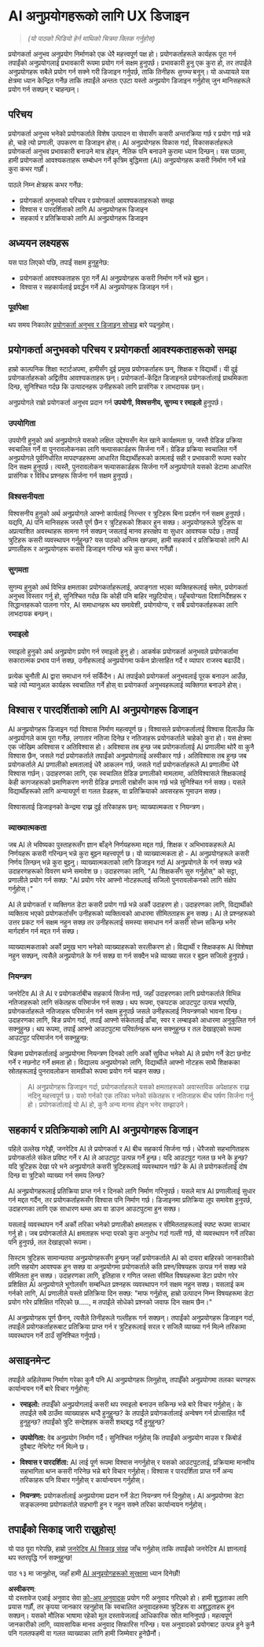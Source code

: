 <!--
CO_OP_TRANSLATOR_METADATA:
{
  "original_hash": "ec385b41ee50579025d50cc03bfb3a25",
  "translation_date": "2025-05-19T21:50:40+00:00",
  "source_file": "12-designing-ux-for-ai-applications/README.md",
  "language_code": "ne"
}
-->
# AI अनुप्रयोगहरूको लागि UX डिजाइन

> _(यो पाठको भिडियो हेर्न माथिको चित्रमा क्लिक गर्नुहोस्)_

प्रयोगकर्ता अनुभव अनुप्रयोग निर्माणको एक धेरै महत्त्वपूर्ण पक्ष हो। प्रयोगकर्ताहरूले कार्यहरू पूरा गर्न तपाईंको अनुप्रयोगलाई प्रभावकारी रूपमा प्रयोग गर्न सक्षम हुनुपर्छ। प्रभावकारी हुनु एक कुरा हो, तर तपाईंले अनुप्रयोगहरू सबैले प्रयोग गर्न सक्ने गरी डिजाइन गर्नुपर्छ, ताकि तिनीहरू _सुगम्य_ बनून्। यो अध्यायले यस क्षेत्रमा ध्यान केन्द्रित गर्नेछ ताकि तपाईंले अन्ततः एउटा यस्तो अनुप्रयोग डिजाइन गर्नुहोस् जुन मानिसहरूले प्रयोग गर्न सक्छन् र चाहन्छन्।

## परिचय

प्रयोगकर्ता अनुभव भनेको प्रयोगकर्ताले विशेष उत्पादन वा सेवासँग कसरी अन्तरक्रिया गर्छ र प्रयोग गर्छ भन्ने हो, चाहे त्यो प्रणाली, उपकरण वा डिजाइन होस्। AI अनुप्रयोगहरू विकास गर्दा, विकासकर्ताहरूले प्रयोगकर्ता अनुभव प्रभावकारी बनाउने मात्र होइन, नैतिक पनि बनाउने कुरामा ध्यान दिन्छन्। यस पाठमा, हामी प्रयोगकर्ता आवश्यकताहरू सम्बोधन गर्ने कृत्रिम बुद्धिमत्ता (AI) अनुप्रयोगहरू कसरी निर्माण गर्ने भन्ने कुरा कभर गर्छौं।

पाठले निम्न क्षेत्रहरू कभर गर्नेछ:

- प्रयोगकर्ता अनुभवको परिचय र प्रयोगकर्ता आवश्यकताहरूको समझ
- विश्वास र पारदर्शिताको लागि AI अनुप्रयोगहरू डिजाइन
- सहकार्य र प्रतिक्रियाको लागि AI अनुप्रयोगहरू डिजाइन

## अध्ययन लक्ष्यहरू

यस पाठ लिएको पछि, तपाईं सक्षम हुनुहुनेछ:

- प्रयोगकर्ता आवश्यकताहरू पूरा गर्ने AI अनुप्रयोगहरू कसरी निर्माण गर्ने भन्ने बुझ्न।
- विश्वास र सहकार्यलाई प्रवर्द्धन गर्ने AI अनुप्रयोगहरू डिजाइन गर्न।

### पूर्वापेक्षा

थप समय निकालेर [प्रयोगकर्ता अनुभव र डिजाइन सोचाइ](https://learn.microsoft.com/training/modules/ux-design?WT.mc_id=academic-105485-koreyst) बारे पढ्नुहोस्।

## प्रयोगकर्ता अनुभवको परिचय र प्रयोगकर्ता आवश्यकताहरूको समझ

हाम्रो काल्पनिक शिक्षा स्टार्टअपमा, हामीसँग दुई प्रमुख प्रयोगकर्ताहरू छन्, शिक्षक र विद्यार्थी। यी दुई प्रयोगकर्ताहरूको अद्वितीय आवश्यकताहरू छन्। प्रयोगकर्ता-केंद्रित डिजाइनले प्रयोगकर्तालाई प्राथमिकता दिन्छ, सुनिश्चित गर्दछ कि उत्पादनहरू उनीहरूको लागि प्रासंगिक र लाभदायक छन्।

अनुप्रयोगले राम्रो प्रयोगकर्ता अनुभव प्रदान गर्न **उपयोगी, विश्वसनीय, सुगम्य र रमाइलो** हुनुपर्छ।

### उपयोगिता

उपयोगी हुनुको अर्थ अनुप्रयोगले यसको लक्षित उद्देश्यसँग मेल खाने कार्यक्षमता छ, जस्तै ग्रेडिङ प्रक्रिया स्वचालित गर्ने वा पुनरावलोकनका लागि फ्ल्यासकार्डहरू सिर्जना गर्ने। ग्रेडिङ प्रक्रिया स्वचालित गर्ने अनुप्रयोगले पूर्वनिर्धारित मापदण्डहरूमा आधारित विद्यार्थीहरूको कामलाई सही र प्रभावकारी रूपमा स्कोर दिन सक्षम हुनुपर्छ। त्यस्तै, पुनरावलोकन फ्ल्यासकार्डहरू सिर्जना गर्ने अनुप्रयोगले यसको डेटामा आधारित प्रासंगिक र विविध प्रश्नहरू सिर्जना गर्न सक्षम हुनुपर्छ।

### विश्वसनीयता

विश्वसनीय हुनुको अर्थ अनुप्रयोगले आफ्नो कार्यलाई निरन्तर र त्रुटिहरू बिना प्रदर्शन गर्न सक्षम हुनुपर्छ। यद्यपि, AI पनि मानिसहरू जस्तै पूर्ण छैन र त्रुटिहरूको शिकार हुन सक्छ। अनुप्रयोगहरूले त्रुटिहरू वा अप्रत्याशित अवस्थाहरू सामना गर्न सक्छन् जसलाई मानव हस्तक्षेप वा सुधार आवश्यक पर्दछ। तपाईं त्रुटिहरू कसरी व्यवस्थापन गर्नुहुन्छ? यस पाठको अन्तिम खण्डमा, हामी सहकार्य र प्रतिक्रियाको लागि AI प्रणालीहरू र अनुप्रयोगहरू कसरी डिजाइन गरिन्छ भन्ने कुरा कभर गर्नेछौं।

### सुगमता

सुगम्य हुनुको अर्थ विभिन्न क्षमताका प्रयोगकर्ताहरूलाई, अपाङ्गता भएका व्यक्तिहरूलाई समेत, प्रयोगकर्ता अनुभव विस्तार गर्नु हो, सुनिश्चित गर्दछ कि कोही पनि बाहिर नछुटियोस्। पहुँचयोग्यता दिशानिर्देशहरू र सिद्धान्तहरूको पालना गरेर, AI समाधानहरू थप समावेशी, प्रयोगयोग्य, र सबै प्रयोगकर्ताहरूका लागि लाभदायक बन्छन्।

### रमाइलो

रमाइलो हुनुको अर्थ अनुप्रयोग प्रयोग गर्न रमाइलो हुनु हो। आकर्षक प्रयोगकर्ता अनुभवले प्रयोगकर्तामा सकारात्मक प्रभाव पार्न सक्छ, उनीहरूलाई अनुप्रयोगमा फर्कन प्रोत्साहित गर्दै र व्यापार राजस्व बढाउँदै।

प्रत्येक चुनौती AI द्वारा समाधान गर्न सकिँदैन। AI तपाईको प्रयोगकर्ता अनुभवलाई पूरक बनाउन आउँछ, चाहे त्यो म्यानुअल कार्यहरू स्वचालित गर्ने होस् वा प्रयोगकर्ता अनुभवहरूलाई व्यक्तिगत बनाउने होस्।

## विश्वास र पारदर्शिताको लागि AI अनुप्रयोगहरू डिजाइन

AI अनुप्रयोगहरू डिजाइन गर्दा विश्वास निर्माण महत्वपूर्ण छ। विश्वासले प्रयोगकर्तालाई विश्वास दिलाउँछ कि अनुप्रयोगले काम पूरा गर्नेछ, लगातार नतिजा दिनेछ र नतिजाहरू प्रयोगकर्ताले चाहेको कुरा हो। यस क्षेत्रमा एक जोखिम अविश्वास र अतिविश्वास हो। अविश्वास तब हुन्छ जब प्रयोगकर्तालाई AI प्रणालीमा थोरै वा कुनै विश्वास छैन, जसले गर्दा प्रयोगकर्ताले तपाईंको अनुप्रयोगलाई अस्वीकार गर्छ। अतिविश्वास तब हुन्छ जब प्रयोगकर्ताले AI प्रणालीको क्षमतालाई धेरै आकलन गर्छ, जसले गर्दा प्रयोगकर्ताहरूले AI प्रणालीमा धेरै विश्वास गर्छन्। उदाहरणका लागि, एक स्वचालित ग्रेडिङ प्रणालीको मामलामा, अतिविश्वासले शिक्षकलाई केही कागजहरूको प्रमाणिकरण नगरी ग्रेडिङ प्रणाली राम्रोसँग काम गर्छ भन्ने सुनिश्चित गर्न सक्छ। यसले विद्यार्थीहरूको लागि अन्यायपूर्ण वा गलत ग्रेडहरू, वा प्रतिक्रियाको अवसरहरू गुमाउन सक्छ।

विश्वासलाई डिजाइनको केन्द्रमा राख्न दुई तरिकाहरू छन्: व्याख्यात्मकता र नियन्त्रण।

### व्याख्यात्मकता

जब AI ले भविष्यका पुस्ताहरूसँग ज्ञान बाँड्ने निर्णयहरूमा मद्दत गर्छ, शिक्षक र अभिभावकहरूले AI निर्णयहरू कसरी गरिन्छन् भन्ने कुरा बुझ्न महत्त्वपूर्ण छ। यो व्याख्यात्मकता हो - AI अनुप्रयोगहरूले कसरी निर्णय लिन्छन् भन्ने कुरा बुझ्नु। व्याख्यात्मकताको लागि डिजाइन गर्दा AI अनुप्रयोगले के गर्न सक्छ भन्ने उदाहरणहरूको विवरण थप्ने समावेश छ। उदाहरणका लागि, "AI शिक्षकसँग सुरु गर्नुहोस्" को सट्टा, प्रणालीले प्रयोग गर्न सक्छ: "AI प्रयोग गरेर आफ्नो नोटहरूलाई सजिलो पुनरावलोकनको लागि संक्षेप गर्नुहोस्।"

AI ले प्रयोगकर्ता र व्यक्तिगत डेटा कसरी प्रयोग गर्छ भन्ने अर्को उदाहरण हो। उदाहरणका लागि, विद्यार्थीको व्यक्तित्व भएको प्रयोगकर्तासँग उनीहरूको व्यक्तित्वको आधारमा सीमितताहरू हुन सक्छ। AI ले प्रश्नहरूको उत्तर प्रकट गर्न सक्षम नहुन सक्छ तर उनीहरूलाई समस्या समाधान गर्न कसरी सोच्न सकिन्छ भनेर मार्गदर्शन गर्न मद्दत गर्न सक्छ।

व्याख्यात्मकताको अर्को प्रमुख भाग भनेको व्याख्याहरूको सरलीकरण हो। विद्यार्थी र शिक्षकहरू AI विशेषज्ञ नहुन सक्छन्, त्यसैले अनुप्रयोगले के गर्न सक्छ वा गर्न सक्दैन भन्ने व्याख्या सरल र बुझ्न सजिलो हुनुपर्छ।

### नियन्त्रण

जनरेटिव AI ले AI र प्रयोगकर्ताबीच सहकार्य सिर्जना गर्छ, जहाँ उदाहरणका लागि प्रयोगकर्ताले विभिन्न नतिजाहरूको लागि संकेतहरू परिमार्जन गर्न सक्छ। थप रूपमा, एकपटक आउटपुट उत्पन्न भएपछि, प्रयोगकर्ताहरूले नतिजाहरू परिमार्जन गर्न सक्षम हुनुपर्छ जसले उनीहरूलाई नियन्त्रणको भावना दिन्छ। उदाहरणका लागि, बिङ प्रयोग गर्दा, तपाईं आफ्नो संकेतलाई ढाँचा, स्वर र लम्बाइको आधारमा अनुकूलित गर्न सक्नुहुन्छ। थप रूपमा, तपाईं आफ्नो आउटपुटमा परिवर्तनहरू थप्न सक्नुहुन्छ र तल देखाइएको रूपमा आउटपुट परिमार्जन गर्न सक्नुहुन्छ:

बिङमा प्रयोगकर्तालाई अनुप्रयोगमा नियन्त्रण दिनको लागि अर्को सुविधा भनेको AI ले प्रयोग गर्ने डेटा छनोट गर्ने र नछनोट गर्ने क्षमता हो। विद्यालय अनुप्रयोगको लागि, विद्यार्थीले आफ्नो नोटहरू साथै शिक्षकका स्रोतहरूलाई पुनरावलोकन सामग्रीको रूपमा प्रयोग गर्न चाहन सक्छ।

> AI अनुप्रयोगहरू डिजाइन गर्दा, प्रयोगकर्ताहरूले यसको क्षमताहरूको अवास्तविक अपेक्षाहरू राख्न नदिनु महत्त्वपूर्ण छ। यसो गर्नको एक तरिका भनेको संकेतहरू र नतिजाहरू बीच घर्षण सिर्जना गर्नु हो। प्रयोगकर्तालाई यो AI हो, कुनै अन्य मानव होइन भनेर सम्झाउने।

## सहकार्य र प्रतिक्रियाको लागि AI अनुप्रयोगहरू डिजाइन

पहिले उल्लेख गरेझैं, जनरेटिव AI ले प्रयोगकर्ता र AI बीच सहकार्य सिर्जना गर्छ। धेरैजसो सहभागिताहरू प्रयोगकर्ताले संकेत प्रविष्ट गर्ने र AI ले आउटपुट उत्पन्न गर्ने हुन्छ। यदि आउटपुट गलत छ भने के हुन्छ? यदि त्रुटिहरू देखा परे भने अनुप्रयोगले कसरी त्रुटिहरूलाई व्यवस्थापन गर्छ? के AI ले प्रयोगकर्तालाई दोष दिन्छ वा त्रुटिको व्याख्या गर्न समय लिन्छ?

AI अनुप्रयोगहरूलाई प्रतिक्रिया प्राप्त गर्न र दिनको लागि निर्माण गरिनुपर्छ। यसले मात्र AI प्रणालीलाई सुधार गर्न मद्दत गर्दैन, तर प्रयोगकर्ताहरूसँग विश्वास पनि निर्माण गर्छ। डिजाइनमा प्रतिक्रिया लूप समावेश हुनुपर्छ, उदाहरणका लागि एक साधारण थम्स अप वा डाउन आउटपुटमा हुन सक्छ।

यसलाई व्यवस्थापन गर्ने अर्को तरिका भनेको प्रणालीको क्षमताहरू र सीमितताहरूलाई स्पष्ट रूपमा सञ्चार गर्नु हो। जब प्रयोगकर्ताले AI क्षमताहरू भन्दा परको कुरा अनुरोध गर्दा गल्ती गर्छ, यो व्यवस्थापन गर्ने तरिका पनि हुनुपर्छ, तल देखाइएको रूपमा।

सिस्टम त्रुटिहरू सामान्यतया अनुप्रयोगहरूसँग हुन्छन् जहाँ प्रयोगकर्ताले AI को दायरा बाहिरको जानकारीको लागि सहयोग आवश्यक हुन सक्छ वा अनुप्रयोगमा प्रयोगकर्ताले कति प्रश्न/विषयहरू उत्पन्न गर्न सक्छ भन्ने सीमितता हुन सक्छ। उदाहरणका लागि, इतिहास र गणित जस्ता सीमित विषयहरूमा डेटा प्रयोग गरेर प्रशिक्षित AI अनुप्रयोगले भूगोलसँग सम्बन्धित प्रश्नहरू व्यवस्थापन गर्न सक्षम नहुन सक्छ। यसलाई कम गर्नको लागि, AI प्रणालीले यस्तो प्रतिक्रिया दिन सक्छ: "माफ गर्नुहोस्, हाम्रो उत्पादन निम्न विषयहरूमा डेटा प्रयोग गरेर प्रशिक्षित गरिएको छ....., म तपाईंले सोधेको प्रश्नको जवाफ दिन सक्षम छैन।"

AI अनुप्रयोगहरू पूर्ण छैनन्, त्यसैले तिनीहरूले गल्तीहरू गर्न सक्छन्। तपाईंको अनुप्रयोगहरू डिजाइन गर्दा, तपाईंले प्रयोगकर्ताहरूबाट प्रतिक्रिया प्राप्त गर्न र त्रुटिहरूलाई सरल र सजिलै व्याख्या गर्न मिल्ने तरिकामा व्यवस्थापन गर्ने ठाउँ सुनिश्चित गर्नुपर्छ।

## असाइनमेन्ट

तपाईंले अहिलेसम्म निर्माण गरेका कुनै पनि AI अनुप्रयोगहरू लिनुहोस्, तपाईँको अनुप्रयोगमा तलका चरणहरू कार्यान्वयन गर्ने बारे विचार गर्नुहोस्:

- **रमाइलो:** तपाईँको अनुप्रयोगलाई कसरी थप रमाइलो बनाउन सकिन्छ भन्ने बारे विचार गर्नुहोस्। के तपाईंले सबै ठाउँमा व्याख्याहरू थप्दै हुनुहुन्छ? के तपाईंले प्रयोगकर्तालाई अन्वेषण गर्न प्रोत्साहित गर्दै हुनुहुन्छ? तपाईंको त्रुटि सन्देशहरू कसरी शब्दबद्ध गर्दै हुनुहुन्छ?

- **उपयोगिता:** वेब अनुप्रयोग निर्माण गर्दै। सुनिश्चित गर्नुहोस् कि तपाईंको अनुप्रयोग माउस र किबोर्ड दुवैबाट नेभिगेट गर्न मिल्ने छ।

- **विश्वास र पारदर्शिता:** AI लाई पूर्ण रूपमा विश्वास नगर्नुहोस् र यसको आउटपुटलाई, प्रक्रियामा मानवीय सहभागिता थप्न कसरी गरिनेछ भन्ने बारे विचार गर्नुहोस्। विश्वास र पारदर्शिता प्राप्त गर्ने अन्य तरिकाहरू पनि विचार गर्नुहोस् र कार्यान्वयन गर्नुहोस्।

- **नियन्त्रण:** प्रयोगकर्तालाई अनुप्रयोगमा प्रदान गर्ने डेटा नियन्त्रण गर्न दिनुहोस्। AI अनुप्रयोगमा डेटा सङ्कलनमा प्रयोगकर्ताले सहभागी हुन र नहुन सक्ने तरिका कार्यान्वयन गर्नुहोस्।

## तपाईंको सिकाइ जारी राख्नुहोस्!

यो पाठ पूरा गरेपछि, हाम्रो [जनरेटिव AI सिकाइ संग्रह](https://aka.ms/genai-collection?WT.mc_id=academic-105485-koreyst) जाँच गर्नुहोस् ताकि तपाईंको जनरेटिव AI ज्ञानलाई थप स्तरवृद्धि गर्न सक्नुहुन्छ!

पाठ १३ मा जानुहोस्, जहाँ हामी [AI अनुप्रयोगहरूको सुरक्षामा](../13-securing-ai-applications/README.md?WT.mc_id=academic-105485-koreyst) ध्यान दिनेछौं!

**अस्वीकरण**:  
यो दस्तावेज एआई अनुवाद सेवा [को-अप अनुवादक](https://github.com/Azure/co-op-translator) प्रयोग गरी अनुवाद गरिएको हो। हामी शुद्धताका लागि प्रयास गर्छौं, तर कृपया जानकार रहनुहोस् कि स्वचालित अनुवादहरूमा त्रुटिहरू वा अशुद्धताहरू हुन सक्छन्। यसको मौलिक भाषामा रहेको मूल दस्तावेजलाई आधिकारिक स्रोत मानिनुपर्छ। महत्वपूर्ण जानकारीको लागि, व्यावसायिक मानव अनुवाद सिफारिस गरिन्छ। यस अनुवादको प्रयोगबाट उत्पन्न हुने कुनै पनि गलतफहमी वा गलत व्याख्याका लागि हामी जिम्मेवार हुनेछैनौं।